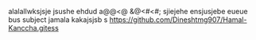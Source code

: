 alalallwksjsje jsushe ehdud a@@<@ &@<#<#; sjiejehe 
ensjusjebe eueue bus subject 
jamala kakajsjsb s
https://github.com/Dineshtmg907/Hamal-Kanccha.gitess
